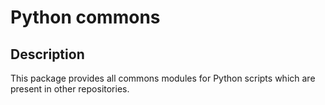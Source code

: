 # Python commons

## Description

This package provides all commons modules for Python scripts which are present in other repositories.